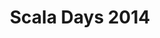 ---
title: Scala Days 2014
logo: /resources/img/scaladays2014.png
location: Berlin
description: ""
start: 16 June 2014
end: 18 June 2014
link-out: http://scaladays.org/
---